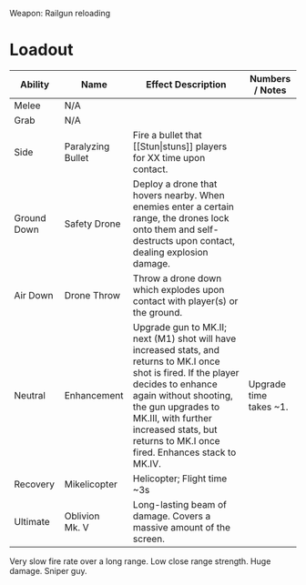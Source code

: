 Weapon: Railgun
reloading
# Loadout

| Ability     | Name              | Effect Description                                                                                                                                                                                                                                                                   | Numbers / Notes        |
| ----------- | ----------------- | ------------------------------------------------------------------------------------------------------------------------------------------------------------------------------------------------------------------------------------------------------------------------------------ | ---------------------- |
| Melee       | N/A               |                                                                                                                                                                                                                                                                                      |                        |
| Grab        | N/A               |                                                                                                                                                                                                                                                                                      |                        |
| Side        | Paralyzing Bullet | Fire a bullet that [[Stun\|stuns]] players for XX time upon contact.                                                                                                                                                                                                                 |                        |
| Ground Down | Safety Drone      | Deploy a drone that hovers nearby.  When enemies enter a certain range, the drones lock onto them and self-destructs upon contact, dealing explosion damage.                                                                                                                         |                        |
| Air Down    | Drone Throw       | Throw a drone down which explodes upon contact with player(s) or the ground.                                                                                                                                                                                                         |                        |
| Neutral     | Enhancement       | Upgrade gun to MK.II; next (M1) shot will have increased stats, and returns to MK.I once shot is fired. If the player decides to enhance again without shooting, the gun upgrades to MK.III, with further increased stats, but returns to MK.I once fired.  Enhances stack to MK.IV. | Upgrade time takes ~1. |
| Recovery    | Mikelicopter      | Helicopter; Flight time ~3s                                                                                                                                                                                                                                                          |                        |
| Ultimate    | Oblivion<br>Mk. V | Long-lasting beam of damage.  Covers a massive amount of the screen.                                                                                                                                                                                                                 |                        |


Very slow fire rate over a long range.
Low close range strength.
Huge damage.
Sniper guy.


